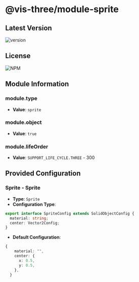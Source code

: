 # @vis-three/module-sprite

## Latest Version

<img alt="version" src="https://img.shields.io/npm/v/@vis-three/module-sprite">

## License

<img alt="NPM" src="https://img.shields.io/npm/l/@vis-three/module-sprite?color=blue">

## Module Information

### module.type

- **Value**: `sprite`

### module.object

- **Value**: `true`

### module.lifeOrder

- **Value**: `SUPPORT_LIFE_CYCLE.THREE` - 300

## Provided Configuration

### Sprite - Sprite

- **Type**: `Sprite`
- **Configuration Type**:

```ts
export interface SpriteConfig extends SolidObjectConfig {
  material: string;
  center: Vector2Config;
}
```

- **Default Configuration**:

```ts
{
    material: "",
    center: {
      x: 0.5,
      y: 0.5,
    },
  }
```

